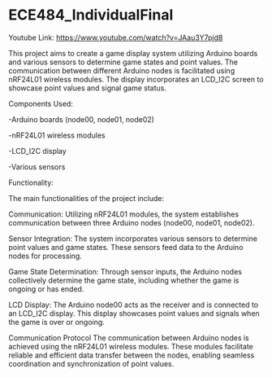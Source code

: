# ECE484_IndividualFinal

Youtube Link:
https://www.youtube.com/watch?v=JAau3Y7pjd8

This project aims to create a game display system utilizing Arduino boards and various sensors to determine game states and point values. The communication between different Arduino nodes is facilitated using nRF24L01 wireless modules. The display incorporates an LCD_I2C screen to showcase point values and signal game status.

Components Used:

-Arduino boards (node00, node01, node02)

-nRF24L01 wireless modules

-LCD_I2C display

-Various sensors 

Functionality:

The main functionalities of the project include:

Communication: Utilizing nRF24L01 modules, the system establishes communication between three Arduino nodes (node00, node01, node02).

Sensor Integration: The system incorporates various sensors to determine point values and game states. These sensors feed data to the Arduino nodes for processing.

Game State Determination: Through sensor inputs, the Arduino nodes collectively determine the game state, including whether the game is ongoing or has ended.

LCD Display: The Arduino node00 acts as the receiver and is connected to an LCD_I2C display. This display showcases point values and signals when the game is over or ongoing.

Communication Protocol
The communication between Arduino nodes is achieved using the nRF24L01 wireless modules. These modules facilitate reliable and efficient data transfer between the nodes, enabling seamless coordination and synchronization of point values. 
